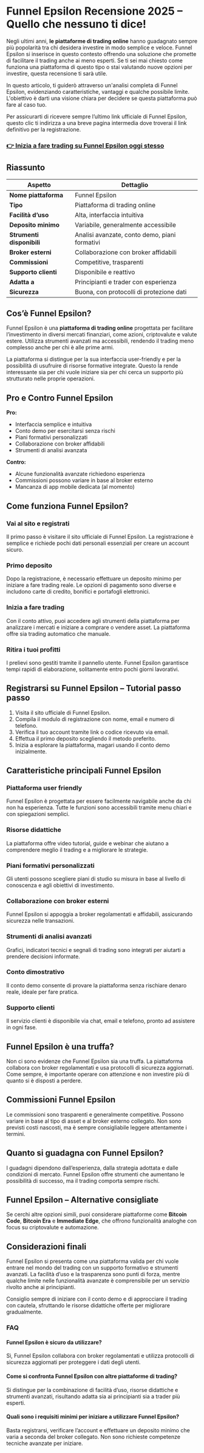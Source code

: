 # Funnel Epsilon Recensione 2025 – Quello che nessuno ti dice!
 

Negli ultimi anni, **le piattaforme di trading online** hanno guadagnato sempre più popolarità tra chi desidera investire in modo semplice e veloce. Funnel Epsilon si inserisce in questo contesto offrendo una soluzione che promette di facilitare il trading anche ai meno esperti. Se ti sei mai chiesto come funziona una piattaforma di questo tipo o stai valutando nuove opzioni per investire, questa recensione ti sarà utile.

In questo articolo, ti guiderò attraverso un'analisi completa di Funnel Epsilon, evidenziando caratteristiche, vantaggi e qualche possibile limite. L'obiettivo è darti una visione chiara per decidere se questa piattaforma può fare al caso tuo.

Per assicurarti di ricevere sempre l’ultimo link ufficiale di Funnel Epsilon, questo clic ti indirizza a una breve pagina intermedia dove troverai il link definitivo per la registrazione.

### [👉 Inizia a fare trading su Funnel Epsilon oggi stesso](https://github.com/Ricky17Warren/OpenManus/blob/main/57it.md)
## Riassunto

| Aspetto                | Dettaglio                                              |
|-----------------------|--------------------------------------------------------|
| **Nome piattaforma**   | Funnel Epsilon                                         |
| **Tipo**              | Piattaforma di trading online                          |
| **Facilità d’uso**    | Alta, interfaccia intuitiva                            |
| **Deposito minimo**   | Variabile, generalmente accessibile                    |
| **Strumenti disponibili** | Analisi avanzate, conto demo, piani formativi        |
| **Broker esterni**    | Collaborazione con broker affidabili                   |
| **Commissioni**       | Competitive, trasparenti                               |
| **Supporto clienti**  | Disponibile e reattivo                                 |
| **Adatta a**          | Principianti e trader con esperienza                  |
| **Sicurezza**         | Buona, con protocolli di protezione dati              |

## Cos’è Funnel Epsilon?

Funnel Epsilon è una **piattaforma di trading online** progettata per facilitare l’investimento in diversi mercati finanziari, come azioni, criptovalute e valute estere. Utilizza strumenti avanzati ma accessibili, rendendo il trading meno complesso anche per chi è alle prime armi.

La piattaforma si distingue per la sua interfaccia user-friendly e per la possibilità di usufruire di risorse formative integrate. Questo la rende interessante sia per chi vuole iniziare sia per chi cerca un supporto più strutturato nelle proprie operazioni.

## Pro e Contro Funnel Epsilon

**Pro:**

- Interfaccia semplice e intuitiva  
- Conto demo per esercitarsi senza rischi  
- Piani formativi personalizzati  
- Collaborazione con broker affidabili  
- Strumenti di analisi avanzata  

**Contro:**

- Alcune funzionalità avanzate richiedono esperienza  
- Commissioni possono variare in base al broker esterno  
- Mancanza di app mobile dedicata (al momento)  

## Come funziona Funnel Epsilon?

### Vai al sito e registrati

Il primo passo è visitare il sito ufficiale di Funnel Epsilon. La registrazione è semplice e richiede pochi dati personali essenziali per creare un account sicuro.

### Primo deposito

Dopo la registrazione, è necessario effettuare un deposito minimo per iniziare a fare trading reale. Le opzioni di pagamento sono diverse e includono carte di credito, bonifici e portafogli elettronici.

### Inizia a fare trading

Con il conto attivo, puoi accedere agli strumenti della piattaforma per analizzare i mercati e iniziare a comprare o vendere asset. La piattaforma offre sia trading automatico che manuale.

### Ritira i tuoi profitti

I prelievi sono gestiti tramite il pannello utente. Funnel Epsilon garantisce tempi rapidi di elaborazione, solitamente entro pochi giorni lavorativi.

## Registrarsi su Funnel Epsilon – Tutorial passo passo

1. Visita il sito ufficiale di Funnel Epsilon.  
2. Compila il modulo di registrazione con nome, email e numero di telefono.  
3. Verifica il tuo account tramite link o codice ricevuto via email.  
4. Effettua il primo deposito scegliendo il metodo preferito.  
5. Inizia a esplorare la piattaforma, magari usando il conto demo inizialmente.  

## Caratteristiche principali Funnel Epsilon

### Piattaforma user friendly

Funnel Epsilon è progettata per essere facilmente navigabile anche da chi non ha esperienza. Tutte le funzioni sono accessibili tramite menu chiari e con spiegazioni semplici.

### Risorse didattiche

La piattaforma offre video tutorial, guide e webinar che aiutano a comprendere meglio il trading e a migliorare le strategie.

### Piani formativi personalizzati

Gli utenti possono scegliere piani di studio su misura in base al livello di conoscenza e agli obiettivi di investimento.

### Collaborazione con broker esterni

Funnel Epsilon si appoggia a broker regolamentati e affidabili, assicurando sicurezza nelle transazioni.

### Strumenti di analisi avanzati

Grafici, indicatori tecnici e segnali di trading sono integrati per aiutarti a prendere decisioni informate.

### Conto dimostrativo

Il conto demo consente di provare la piattaforma senza rischiare denaro reale, ideale per fare pratica.

### Supporto clienti

Il servizio clienti è disponibile via chat, email e telefono, pronto ad assistere in ogni fase.

## Funnel Epsilon è una truffa?

Non ci sono evidenze che Funnel Epsilon sia una truffa. La piattaforma collabora con broker regolamentati e usa protocolli di sicurezza aggiornati. Come sempre, è importante operare con attenzione e non investire più di quanto si è disposti a perdere.

## Commissioni Funnel Epsilon

Le commissioni sono trasparenti e generalmente competitive. Possono variare in base al tipo di asset e al broker esterno collegato. Non sono previsti costi nascosti, ma è sempre consigliabile leggere attentamente i termini.

## Quanto si guadagna con Funnel Epsilon?

I guadagni dipendono dall’esperienza, dalla strategia adottata e dalle condizioni di mercato. Funnel Epsilon offre strumenti che aumentano le possibilità di successo, ma il trading comporta sempre rischi.

## Funnel Epsilon – Alternative consigliate

Se cerchi altre opzioni simili, puoi considerare piattaforme come **Bitcoin Code**, **Bitcoin Era** e **Immediate Edge**, che offrono funzionalità analoghe con focus su criptovalute e automazione.

## Considerazioni finali

Funnel Epsilon si presenta come una piattaforma valida per chi vuole entrare nel mondo del trading con un supporto formativo e strumenti avanzati. La facilità d’uso e la trasparenza sono punti di forza, mentre qualche limite nelle funzionalità avanzate è comprensibile per un servizio rivolto anche ai principianti.

Consiglio sempre di iniziare con il conto demo e di approcciare il trading con cautela, sfruttando le risorse didattiche offerte per migliorare gradualmente.

### FAQ

#### Funnel Epsilon è sicuro da utilizzare?

Sì, Funnel Epsilon collabora con broker regolamentati e utilizza protocolli di sicurezza aggiornati per proteggere i dati degli utenti.

#### Come si confronta Funnel Epsilon con altre piattaforme di trading?

Si distingue per la combinazione di facilità d’uso, risorse didattiche e strumenti avanzati, risultando adatta sia ai principianti sia a trader più esperti.

#### Quali sono i requisiti minimi per iniziare a utilizzare Funnel Epsilon?

Basta registrarsi, verificare l’account e effettuare un deposito minimo che varia a seconda del broker collegato. Non sono richieste competenze tecniche avanzate per iniziare.